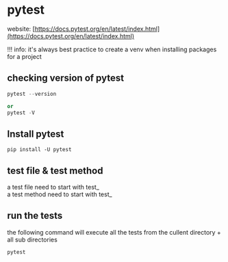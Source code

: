 # pytest

website: [https://docs.pytest.org/en/latest/index.html](https://docs.pytest.org/en/latest/index.html)

!!! info: it's always best practice to create a venv when installing packages for a project

## checking version of pytest
```python
pytest --version  

or  
pytest -V
```

## Install pytest
```
pip install -U pytest
```

## test file & test method
a test file need to start with test_  
a test method need to start with test_  

## run the tests
the following command will execute all the tests from the cullent directory + all sub directories
```python
pytest
```





